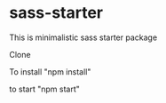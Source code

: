 # sass-starter
This is minimalistic sass starter package

Clone 

To install
"npm install"

to start
"npm start"
